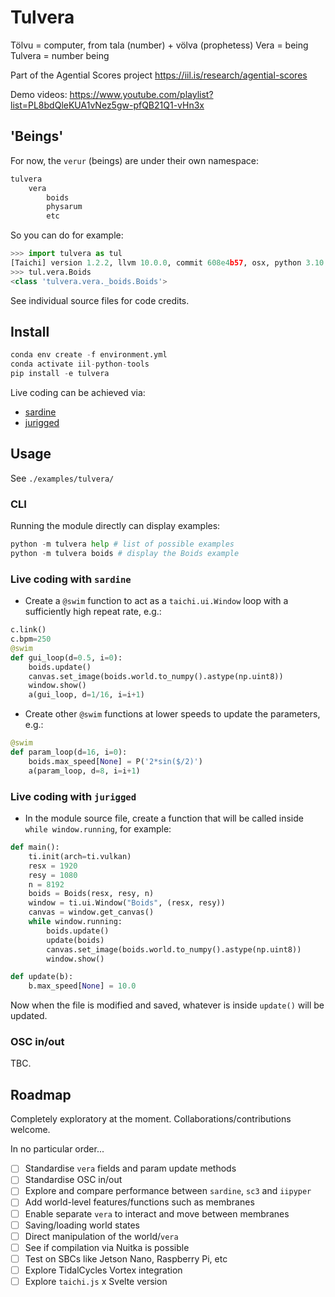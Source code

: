 # Tulvera

Tölvu = computer, from tala (number) + völva (prophetess)
Vera = being
Tulvera = number being

Part of the Agential Scores project https://iil.is/research/agential-scores

Demo videos: https://www.youtube.com/playlist?list=PL8bdQleKUA1vNez5gw-pfQB21Q1-vHn3x

## 'Beings'

For now, the `verur` (beings) are under their own namespace:

```sh
tulvera
    vera
        boids
        physarum
        etc
```

So you can do for example:

```py
>>> import tulvera as tul
[Taichi] version 1.2.2, llvm 10.0.0, commit 608e4b57, osx, python 3.10.5
>>> tul.vera.Boids
<class 'tulvera.vera._boids.Boids'>
```

See individual source files for code credits.

## Install

```py
conda env create -f environment.yml
conda activate iil-python-tools
pip install -e tulvera
```

Live coding can be achieved via:
- [sardine](https://github.com/Bubobubobubobubo/sardine)
- [jurigged](https://github.com/breuleux/jurigged)

## Usage

See `./examples/tulvera/`

### CLI

Running the module directly can display examples:

```py
python -m tulvera help # list of possible examples
python -m tulvera boids # display the Boids example
```

### Live coding with `sardine`

- Create a `@swim` function to act as a `taichi.ui.Window` loop with a sufficiently high repeat rate, e.g.:
```py
c.link()
c.bpm=250
@swim
def gui_loop(d=0.5, i=0):
    boids.update()
    canvas.set_image(boids.world.to_numpy().astype(np.uint8))
    window.show()
    a(gui_loop, d=1/16, i=i+1)
```
- Create other `@swim` functions at lower speeds to update the parameters, e.g.:
```py
@swim
def param_loop(d=16, i=0):
    boids.max_speed[None] = P('2*sin($/2)')
    a(param_loop, d=8, i=i+1)
```

### Live coding with `jurigged`

- In the module source file, create a function that will be called inside `while window.running`, for example:

```py
def main():
    ti.init(arch=ti.vulkan)
    resx = 1920
    resy = 1080
    n = 8192
    boids = Boids(resx, resy, n)
    window = ti.ui.Window("Boids", (resx, resy))
    canvas = window.get_canvas()
    while window.running:
        boids.update()
        update(boids)
        canvas.set_image(boids.world.to_numpy().astype(np.uint8))
        window.show()

def update(b):
    b.max_speed[None] = 10.0
```

Now when the file is modified and saved, whatever is inside `update()` will be updated.

### OSC in/out

TBC.

## Roadmap

Completely exploratory at the moment. Collaborations/contributions welcome.

In no particular order...

- [ ] Standardise `vera` fields and param update methods
- [ ] Standardise OSC in/out
- [ ] Explore and compare performance between `sardine`, `sc3` and `iipyper`
- [ ] Add world-level features/functions such as membranes
- [ ] Enable separate `vera` to interact and move between membranes
- [ ] Saving/loading world states
- [ ] Direct manipulation of the world/`vera`
- [ ] See if compilation via Nuitka is possible
- [ ] Test on SBCs like Jetson Nano, Raspberry Pi, etc
- [ ] Explore TidalCycles Vortex integration
- [ ] Explore `taichi.js` x Svelte version
